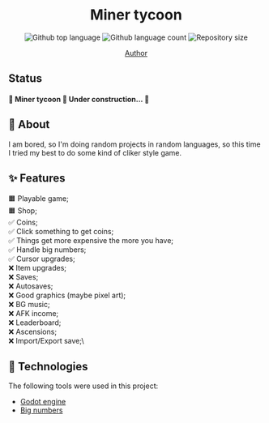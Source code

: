 
<h1 align="center">Miner tycoon</h1>


<p align="center">
  <img alt="Github top language" src="https://img.shields.io/github/languages/top/ondrejhonus/miner_tycoon?color=56BEB8">
  <img alt="Github language count" src="https://img.shields.io/github/languages/count/ondrejhonus/miner_tycoon?color=56BEB8">
  <img alt="Repository size" src="https://img.shields.io/github/repo-size/ondrejhonus/miner_tycoon?color=56BEB8">
</p>
<p align="center">
  <a href="https://github.com/ondrejhonus" target="_blank">Author</a>
</p>

 ## Status ##

<h4> 
	🚧  Miner tycoon 🚀 Under construction...  🚧
</h4> 

## 💭 About ##

I am bored, so I'm doing random projects in random languages,
so this time I tried my best to do some kind of cliker style game.

## ✨ Features ##

🟧 Playable game;\
🟧 Shop;\
✅ Coins;\
✅ Click something to get coins;\
✅ Things get more expensive the more you have;\
✅ Handle big numbers;\
✅ Cursor upgrades;\
❌ Item upgrades;\
❌ Saves;\
❌ Autosaves;\
❌ Good graphics (maybe pixel art);\
❌ BG music;\
❌ AFK income;\
❌ Leaderboard;\
❌ Ascensions;\
❌ Import/Export save;\

## 🚀 Technologies ##

The following tools were used in this project:

- [Godot engine](https://godotengine.org/)
- [Big numbers](https://github.com/ChronoDK/GodotBigNumberClass)


